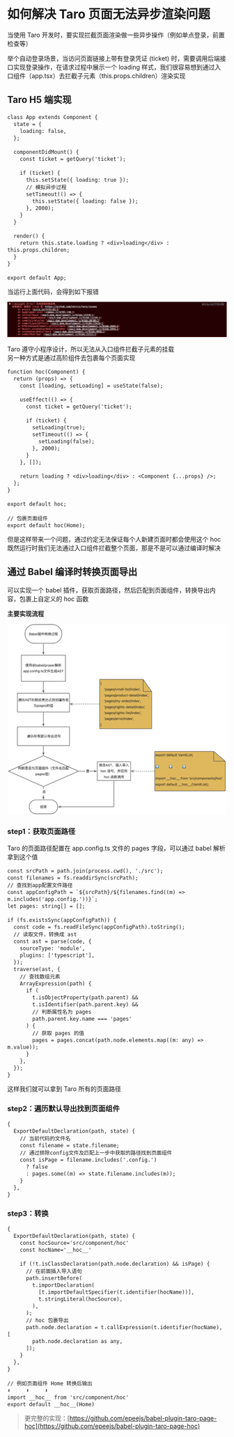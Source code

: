 # 如何解决 Taro 页面无法异步渲染问题

当使用 Taro 开发时，要实现拦截页面渲染做一些异步操作（例如单点登录，前置检查等）

举个自动登录场景，当访问页面链接上带有登录凭证 (ticket) 时，需要调用后端接口实现登录操作，在请求过程中展示一个 loading 样式，我们很容易想到通过入口组件（app.tsx）去拦截子元素（this.props.children）渲染实现

## Taro H5 端实现

```tsx
class App extends Component {
  state = {
    loading: false,
  };

  componentDidMount() {
    const ticket = getQuery('ticket');

    if (ticket) {
      this.setState({ loading: true });
      // 模拟异步过程
      setTimeout(() => {
        this.setState({ loading: false });
      }, 2000);
    }
  }

  render() {
    return this.state.loading ? <div>loading</div> : this.props.children;
  }
}

export default App;
```

当运行上面代码，会得到如下报错

![](../assets/1.png)

Taro 遵守小程序设计，所以无法从入口组件拦截子元素的挂载<br />
另一种方式是通过高阶组件去包裹每个页面实现

```tsx
function hoc(Component) {
  return (props) => {
    const [loading, setLoading] = useState(false);

    useEffect(() => {
      const ticket = getQuery('ticket');

      if (ticket) {
        setLoading(true);
        setTimeout(() => {
          setLoading(false);
        }, 2000);
      }
    }, []);

    return loading ? <div>loading</div> : <Component {...props} />;
  };
}

export default hoc;

// 包裹页面组件
export default hoc(Home);
```

但是这样带来一个问题，通过约定无法保证每个人新建页面时都会使用这个 hoc<br />既然运行时我们无法通过入口组件拦截整个页面，那是不是可以通过编译时解决

## 通过 Babel 编译时转换页面导出

可以实现一个 babel 插件，获取页面路径，然后匹配到页面组件，转换导出内容，包裹上自定义的 hoc 函数

**主要实现流程**

![](../assets/2.jpg)

### step1：获取页面路径

Taro 的页面路径配置在 app.config.ts 文件的 pages 字段，可以通过 babel 解析拿到这个值

```tsx
const srcPath = path.join(process.cwd(), './src');
const filenames = fs.readdirSync(srcPath);
// 查找到app配置文件路径
const appConfigPath = `${srcPath}/${filenames.find((m) => m.includes('app.config.'))}`;
let pages: string[] = [];

if (fs.existsSync(appConfigPath)) {
  const code = fs.readFileSync(appConfigPath).toString();
  // 读取文件，转换成 ast
  const ast = parse(code, {
    sourceType: 'module',
    plugins: ['typescript'],
  });
  traverse(ast, {
    // 查找数组元素
    ArrayExpression(path) {
      if (
        t.isObjectProperty(path.parent) &&
        t.isIdentifier(path.parent.key) &&
        // 判断属性名为 pages
        path.parent.key.name === 'pages'
      ) {
        // 获取 pages 的值
        pages = pages.concat(path.node.elements.map((m: any) => m.value));
      }
    },
  });
}
```

这样我们就可以拿到 Taro 所有的页面路径

### step2：遍历默认导出找到页面组件

```tsx
{
  ExportDefaultDeclaration(path, state) {
    // 当前代码的文件名
    const filename = state.filename;
    // 通过排除config文件及匹配上一步中获取的路径找到页面组件
    const isPage = filename.includes('.config.')
      ? false
      : pages.some((m) => state.filename.includes(m));
    }
  },
}
```

### step3：转换

```tsx
{
  ExportDefaultDeclaration(path, state) {
    const hocSource='src/component/hoc'
    const hocName='__hoc__'

    if (!t.isClassDeclaration(path.node.declaration) && isPage) {
      // 在前面插入导入语句
      path.insertBefore(
        t.importDeclaration(
          [t.importDefaultSpecifier(t.identifier(hocName))],
          t.stringLiteral(hocSource),
        ),
      );
      // hoc 包裹导出
      path.node.declaration = t.callExpression(t.identifier(hocName), [
        path.node.declaration as any,
      ]);
    }
  },
}

// 例如页面组件 Home 转换后输出
⬇️     ⬇️     ⬇️
import __hoc__ from 'src/component/hoc'
export default __hoc__(Home)
```

> 更完整的实现：[https://github.com/epeejs/babel-plugin-taro-page-hoc](https://github.com/epeejs/babel-plugin-taro-page-hoc)
